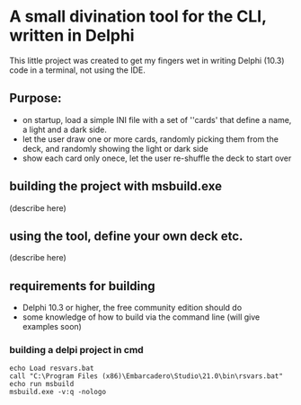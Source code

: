 # A small divination tool for the CLI, written in Delphi

This little project was created to get my fingers wet in writing Delphi (10.3) code in a terminal, not using the IDE.

## Purpose:

- on startup, load a simple INI file with a set of ''cards' that define a name, a light and a dark side.
- let the user draw one or more cards, randomly picking them from the deck, and randomly showing the light or dark side
- show each card only onece, let the user re-shuffle the deck to start over

## building the project with msbuild.exe 

(describe here)

## using the tool, define your own deck etc.

(describe here)

## requirements for building

- Delphi 10.3 or higher, the free community edition should do
- some knowledge of how to build via the command line (will give examples soon)

### building a delpi  project in cmd

```
echo Load resvars.bat
call "C:\Program Files (x86)\Embarcadero\Studio\21.0\bin\rsvars.bat"
echo run msbuild
msbuild.exe -v:q -nologo
```
